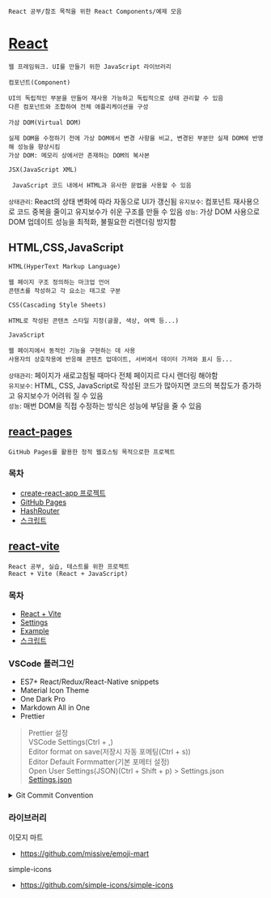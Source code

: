     React 공부/참조 목적을 위한 React Components/예제 모음

# [React](https://github.com/yi5oyu/Study/blob/main/React.js/%EA%B0%9C%EB%85%90)
    웹 프레임워크. UI를 만들기 위한 JavaScript 라이브러리

`컴포넌트(Component)`

    UI의 독립적인 부분을 만들어 재사용 가능하고 독립적으로 상태 관리할 수 있음
    다른 컴포넌트와 조합하여 전체 애플리케이션을 구성
    
`가삼 DOM(Virtual DOM)`

    실제 DOM을 수정하기 전에 가상 DOM에서 변경 사항을 비교, 변경된 부분만 실제 DOM에 반영해 성능을 향상시킴
    가상 DOM: 메모리 상에서만 존재하는 DOM의 복사본

`JSX(JavaScript XML)`

     JavaScript 코드 내에서 HTML과 유사한 문법을 사용할 수 있음

`상태관리`: React의 상태 변화에 따라 자동으로 UI가 갱신됨
`유지보수`: 컴포넌트 재사용으로 코드 중복을 줄이고 유지보수가 쉬운 구조를 만들 수 있음
`성능`: 가상 DOM 사용으로 DOM 업데이트 성능을 최적화, 불필요한 리렌더링 방지함

## HTML,CSS,JavaScript

`HTML(HyperText Markup Language)`

    웹 페이지 구조 정의하는 마크업 언어
    콘텐츠를 작성하고 각 요소는 태그로 구분

`CSS(Cascading Style Sheets)`

    HTML로 작성된 콘텐츠 스타일 지정(글꼴, 색상, 여백 등...)

`JavaScript`

    웹 페이지에서 동적인 기능을 구현하는 데 사용
    사용자의 상호작용에 반응해 콘텐츠 업데이트, 서버에서 데이터 가져와 표시 등...

`상태관리`: 페이지가 새로고침될 때마다 전체 페이지르 다시 렌더링 해야함   
`유지보수`: HTML, CSS, JavaScript로 작성된 코드가 많아지면 코드의 복잡도가 증가하고 유지보수가 어려워 질 수 있음    
`성능`: 매번 DOM을 직접 수정하는 방식은 성능에 부담을 줄 수 있음    


## [react-pages](https://github.com/yi5oyu/react/tree/master/react-pages)
    GitHub Pages를 활용한 정적 웹호스팅 목적으로한 프로젝트

### 목차
- [create-react-app 프로젝트](./react-pages/README.md#create-react-app-프로젝트)
- [GitHub Pages](./react-pages/README.md#github-pages)
- [HashRouter](./react-pages/README.md#hashrouter)
- [스크립트](./react-pages/README.md#스크립트)

## [react-vite](https://github.com/yi5oyu/react/tree/master/react-vite)
    React 공부, 실습, 테스트를 위한 프로젝트
    React + Vite (React + JavaScript)

### 목차
- [React + Vite](./react-vite/README.md#react--vite)
- [Settings](./react-vite/README.md#settings)
- [Example](./react-vite/README.md#example)
- [스크립트](./react-vite/README.md#스크립트)

### VSCode 플러그인

-  ES7+ React/Redux/React-Native snippets
-  Material Icon Theme   
-  One Dark Pro   
-  Markdown All in One   
-  Prettier

> Prettier 설정    
> VSCode Settings(Ctrl + ,)    
> Editor format on save(저장시 자동 포메팅(Ctrl + s))   
> Editor Default Formmatter(기본 포메터 설정)  
> Open User Settings(JSON)(Ctrl + Shift + p) > Settings.json   
[Settings.json](https://github.com/yi5oyu/Study/blob/main/IDE/VScode/Settings.json)

<details>
<summary>Git Commit Convention</summary>
  
- **init**: 파일 생성
- **feat**: 기능 추가/수정   
- **design**: 레이아웃 추가/수정
- **test**: 테스트 코드 추가/수정
- **docs**: 문서 추가/수정
- **fix**: 버그 수정
- **setting**: 환경설정
- **style**: 주석, 코드 모양 변경

</details>

### 라이브러리

이모지 마트
 - https://github.com/missive/emoji-mart

simple-icons
 - https://github.com/simple-icons/simple-icons






